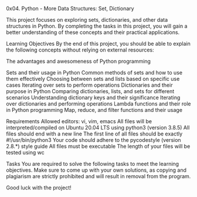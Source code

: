 0x04. Python - More Data Structures: Set, Dictionary

This project focuses on exploring sets, dictionaries, and other data structures in Python. By completing the tasks in this project, you will gain a better understanding of these concepts and their practical applications.

Learning Objectives
By the end of this project, you should be able to explain the following concepts without relying on external resources:

The advantages and awesomeness of Python programming

Sets and their usage in Python
Common methods of sets and how to use them effectively
Choosing between sets and lists based on specific use cases
Iterating over sets to perform operations
Dictionaries and their purpose in Python
Comparing dictionaries, lists, and sets for different scenarios
Understanding dictionary keys and their significance
Iterating over dictionaries and performing operations
Lambda functions and their role in Python programming
Map, reduce, and filter functions and their usage


Requirements
Allowed editors: vi, vim, emacs
All files will be interpreted/compiled on Ubuntu 20.04 LTS using python3 (version 3.8.5)
All files should end with a new line
The first line of all files should be exactly #!/usr/bin/python3
Your code should adhere to the pycodestyle (version 2.8.*) style guide
All files must be executable
The length of your files will be tested using wc


Tasks
You are required to solve the following tasks to meet the learning objectives. Make sure to come up with your own solutions, as copying and plagiarism are strictly prohibited and will result in removal from the program.

Good luck with the project!

